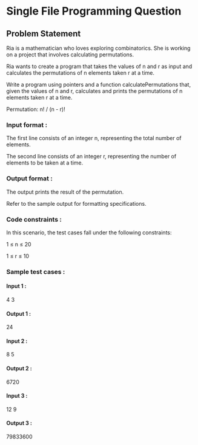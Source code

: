 # Single File Programming Question

## Problem Statement

Ria is a mathematician who loves exploring combinatorics. She is working on a project that involves calculating permutations.

Ria wants to create a program that takes the values of n and r as input and calculates the permutations of n elements taken r at a time.

Write a program using pointers and a function calculatePermutations that, given the values of n and r, calculates and prints the permutations of n elements taken r at a time.

Permutation: n! / (n - r)!

### Input format :

The first line consists of an integer n, representing the total number of elements.

The second line consists of an integer r, representing the number of elements to be taken at a time.

### Output format :

The output prints the result of the permutation.

Refer to the sample output for formatting specifications.

### Code constraints :

In this scenario, the test cases fall under the following constraints:

1 ≤ n ≤ 20

1 ≤ r ≤ 10

### Sample test cases :

#### Input 1 :

4
3

#### Output 1 :

24

#### Input 2 :

8
5

#### Output 2 :

6720

#### Input 3 :

12
9

#### Output 3 :

79833600
